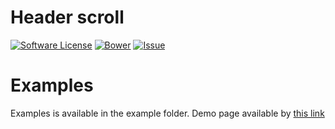 # Header scroll
[![Software License][ico-license]](LICENSE)
[![Bower][ico-bower]][link-bower]
[![Issue][ico-issue]][link-issue]

# Examples
Examples is available in the example folder. Demo page available by [this link](http://teinnsei.github.io/header-scroll/)


[link-issue]: https://github.com/Teinnsei/header-scroll/issues
[ico-issue]: https://img.shields.io/github/issues/Teinnsei/header-scroll.svg?style=flat-square

[ico-license]: https://img.shields.io/badge/license-MIT-blue.svg?style=flat-square

[ico-bower]: https://img.shields.io/bower/v/header-scroll.svg?maxAge=2592000
[link-bower]: https://github.com/Teinnsei/header-scroll
